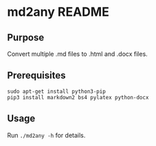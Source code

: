 # md2any README

## Purpose

Convert multiple .md files to .html and .docx files.

## Prerequisites

```
sudo apt-get install python3-pip
pip3 install markdown2 bs4 pylatex python-docx
```

## Usage

Run `./md2any -h` for details.